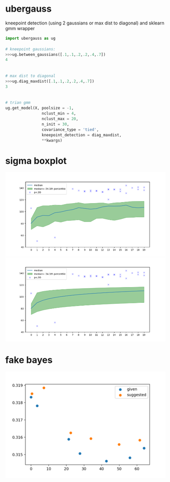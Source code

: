# ubergauss


kneepoint detection (using 2 gaussians or max dist to diagonal) and sklearn gmm wrapper



```python
import ubergauss as ug

# kneepoint gaussians: 
>>>ug.between_gaussians([.1,.1,.2,.2,.4,.7])
4 


# max dist to diagonal
>>>ug.diag_maxdist([.1,.1,.2,.2,.4,.7])
3


# trian gmm 
ug.get_model(X, poolsize = -1, 
                nclust_min = 4, 
                nclust_max = 20, 
                n_init = 30,
                covariance_type = 'tied',
                kneepoint_detection = diag_maxdist,
                **kwargs)
```



# sigma boxplot

![''](https://raw.githubusercontent.com/smautner/ubergauss/master/test/Figure_1.png)
![''](https://raw.githubusercontent.com/smautner/ubergauss/master/test/Figure_2.png)

# fake bayes
![''](https://raw.githubusercontent.com/smautner/ubergauss/master/test/fakeprocess.png)
